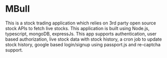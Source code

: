 # MBull

This is a stock trading application which relies on 3rd party open source stock APIs to fetch live stocks.
This application is built using Node.js, typescript, mongoDB, expressJs. This app supports authentication, user based authorization, live stock data with stock history, a cron job to update stock history, google based login/signup using passport.js and re-captcha support. 
